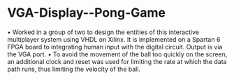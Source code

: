 # VGA-Display--Pong-Game
•	Worked in a group of two to design the entities of this interactive multiplayer system using VHDL on Xilinx. It is implemented on a Spartan 6 FPGA board to integrating human input with the digital circuit. Output is via the VGA port.
•	To avoid the movement of the ball too quickly on the screen, an additional clock and reset was used for limiting the rate at which the data path runs, thus limiting the velocity of the ball.
